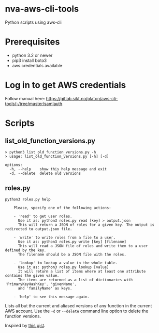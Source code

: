# nva-aws-cli-tools
Python scripts using aws-cli 

# Prerequisites
* python 3.2 or newer
* pip3 install boto3
* aws credentials available

# Log in to get AWS credentials

Follow manual here:
https://gitlab.sikt.no/platon/aws-cli-tools/-/tree/master/samlauth


# Scripts

## list_old_function_versions.py
```
> python3 list_old_function_versions.py -h
> usage: list_old_function_versions.py [-h] [-d]

options:
  -h, --help    show this help message and exit
  -d, --delete  delete old versions
```
## roles.py
```
python3 roles.py help           

    Please, specify one of the following actions:

    - 'read' to get user roles. 
      Use it as: python3 roles.py read [key] > output.json
      This will return a JSON of roles for a given key. The output is redirected to output.json file.

    - 'write' to write roles from a file to a user. 
      Use it as: python3 roles.py write [key] [filename]
      This will read a JSON file of roles and write them to a user defined by the key. 
      The filename should be a JSON file with the roles.

    - 'lookup' to lookup a value in the whole table. 
      Use it as: python3 roles.py lookup [value]
      It will return a list of items where at least one attribute contains the given value. 
      The items are returned as a list of dictionaries with 'PrimaryKeyHashKey', 'givenName', 
      and 'familyName' as keys.

    - 'help' to see this message again.
```

Lists all but the current and aliased versions of any function in the current AWS account.
Use the `-d` or `--delete` command line option to delete the function versions.

Inspired by [this gist](https://gist.github.com/tobywf/6eb494f4b46cef367540074512161334).
